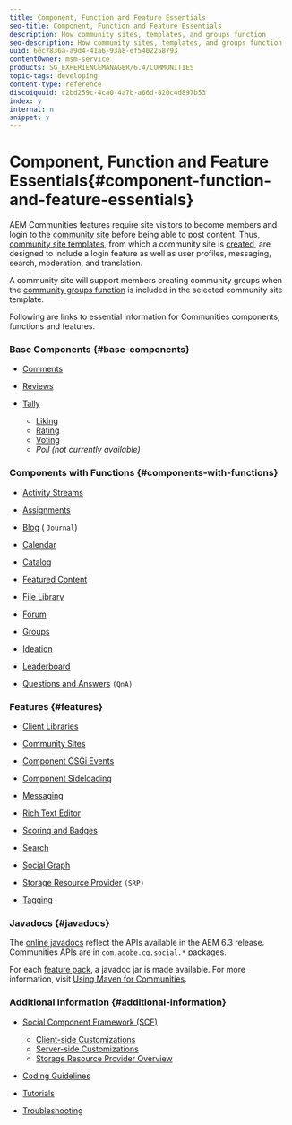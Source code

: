 ```yaml
---
title: Component, Function and Feature Essentials
seo-title: Component, Function and Feature Essentials
description: How community sites, templates, and groups function
seo-description: How community sites, templates, and groups function
uuid: 6ec7836a-a9d4-41a6-93a8-ef5402258793
contentOwner: msm-service
products: SG_EXPERIENCEMANAGER/6.4/COMMUNITIES
topic-tags: developing
content-type: reference
discoiquuid: c2bd259c-4ca0-4a7b-a66d-820c4d897b53
index: y
internal: n
snippet: y
---
```


# Component, Function and Feature Essentials{#component-function-and-feature-essentials}

AEM Communities features require site visitors to become members and login to the [community site](../../communities/using/overview.md#communitiessites) before being able to post content. Thus, [community site templates](../../communities/using/sites.md), from which a community site is [created](../../communities/using/sites-console.md), are designed to include a login feature as well as user profiles, messaging, search, moderation, and translation.

A community site will support members creating community groups when the [community groups function](../../communities/using/functions.md#groups-function) is included in the selected community site template.

Following are links to essential information for Communities components, functions and features.

### Base Components {#base-components}

* [Comments](../../communities/using/essentials-comments.md)
* [Reviews](../../communities/using/reviews-basics.md)
* [Tally](../../communities/using/tally.md)

    * [Liking](../../communities/using/essentials-liking.md)
    * [Rating](../../communities/using/rating-basics.md)
    * [Voting](../../communities/using/essentials-voting.md)
    * *Poll (not currently available)*

### Components with Functions {#components-with-functions}

* [Activity Streams](../../communities/using/essentials-activities.md)
* [Assignments](../../communities/using/essentials-assignments.md)
* [Blog](../../communities/using/blog-developer-basics.md) ( `Journal`)

* [Calendar](../../communities/using/calendar-basics-for-developers.md)
* [Catalog](../../communities/using/catalog-developer-essentials.md)
* [Featured Content](../../communities/using/essentials-featured.md)
* [File Library](../../communities/using/essentials-file-library.md)
* [Forum](../../communities/using/essentials-forum.md)
* [Groups](../../communities/using/essentials-groups.md)
* [Ideation](../../communities/using/ideation.md)
* [Leaderboard](../../communities/using/leaderboard.md)
* [Questions and Answers](../../communities/using/qna-essentials.md) `(QnA)`

### Features {#features}

* [Client Libraries](../../communities/using/clientlibs.md)
* [Community Sites](../../communities/using/sites-for-developers.md)
* [Component OSGi Events](../../communities/using/events.md)
* [Component Sideloading](../../communities/using/sideloading.md)
* [Messaging](../../communities/using/essentials-messaging.md)
* [Rich Text Editor](../../communities/using/rte.md)
* [Scoring and Badges](../../communities/using/configure-scoring.md)
* [Search](../../communities/using/search-implementation.md)
* [Social Graph](../../communities/using/essentials-socialgraph.md)
* [Storage Resource Provider](../../communities/using/srp-and-ugc.md) `(SRP)`

* [Tagging](../../communities/using/tag.md)

<!--
Comment Type: draft

<p>Need to add :</p>
<ul>
<li>Moderation Dashboard</li>
<li>Members & Login<br />
<ul>
<li>User Details</li>
<li>User Profile</li>
<li>Connect</li>
</ul> </li>
<li>Pages</li>
</ul>
-->

### Javadocs {#javadocs}

The [online javadocs](../../sites/developing/using/reference-materials.md) reflect the APIs available in the AEM 6.3 release.  
Communities APIs are in `com.adobe.cq.social.*` packages.

For each [feature pack](../../communities/using/deploy-communities.md#latestfeaturepack), a javadoc jar is made available. For more information, visit [Using Maven for Communities](../../communities/using/maven.md#javadocs).

### Additional Information {#additional-information}

* [Social Component Framework (SCF)](../../communities/using/scf.md)

    * [Client-side Customizations](../../communities/using/client-customize.md)
    * [Server-side Customizations](../../communities/using/server-customize.md)
    * [Storage Resource Provider Overview](../../communities/using/srp.md)

* [Coding Guidelines](../../communities/using/code-guide.md)
* [Tutorials](../../communities/using/tutorials.md)
* [Troubleshooting](../../communities/using/troubleshooting.md)

